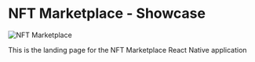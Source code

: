 # NFT Marketplace - Showcase
![NFT Marketplace](https://i.ibb.co/X5kYdvB/image.png)

This is the landing page for the NFT Marketplace React Native application